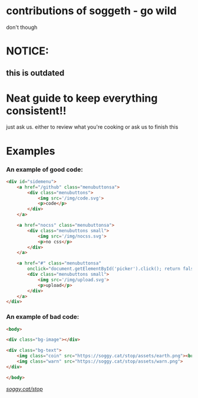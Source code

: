 # contributions of soggeth - go wild
don't though

# NOTICE:
## this is outdated

# Neat guide to keep everything consistent!!
just ask us. either to review what you're cooking or ask us to finish this

# Examples
### An example of good code:
```html
<div id="sidemenu">
	<a href="/github" class="menubuttonsa">
		<div class="menubuttons">
			<img src='/img/code.svg'>
			<p>code</p>
		</div>
	</a>

	<a href="nocss" class="menubuttonsa">
		<div class="menubuttons small">
			<img src='/img/nocss.svg'>
			<p>no css</p>
		</div>
	</a>

	<a href="#" class="menubuttonsa"
		onclick="document.getElementById('picker').click(); return false;">
		<div class="menubuttons small">
			<img src='/img/upload.svg'>
			<p>upload</p>
		</div>
	</a>
</div>
```

### An example of bad code:
```html
<body>

<div class="bg-image"></div>

<div class="bg-text">
	<img class="coin" src="https://soggy.cat/stop/assets/earth.png"><br>
	<img class="warn" src="https://soggy.cat/stop/assets/warn.png">
</div>

</body>
```
*[soggy.cat/stop](https://soggy.cat/stop)*
